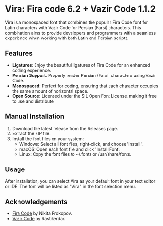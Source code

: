 # Vira:  Fira code 6.2 + Vazir Code 1.1.2

Vira is a monospaced font that combines the popular Fira Code font for Latin characters with Vazir Code for Persian (Farsi) characters. This combination aims to provide developers and programmers with a seamless experience when working with both Latin and Persian scripts.

## Features

- **Ligatures**: Enjoy the beautiful ligatures of Fira Code for an enhanced coding experience.
- **Persian Support**: Properly render Persian (Farsi) characters using Vazir Code.
- **Monospaced**: Perfect for coding, ensuring that each character occupies the same amount of horizontal space.
- **Open Source**: Licensed under the SIL Open Font License, making it free to use and distribute.

## Manual Installation
1. Download the latest release from the Releases page.
2. Extract the ZIP file.
3. Install the font files on your system:
	- Windows: Select all font files, right-click, and choose 'Install'.
	- macOS: Open each font file and click 'Install Font'.
	- Linux: Copy the font files to ~/.fonts or /usr/share/fonts.

## Usage

After installation, you can select Vira as your default font in your text editor or IDE. The font will be listed as "Vira" in the font selection menu.

## Acknowledgements

- [Fira Code](https://github.com/tonsky/FiraCode) by Nikita Prokopov.
- [Vazir Code](https://github.com/rastikerdar/vazir-code-font) by Rastikerdar.